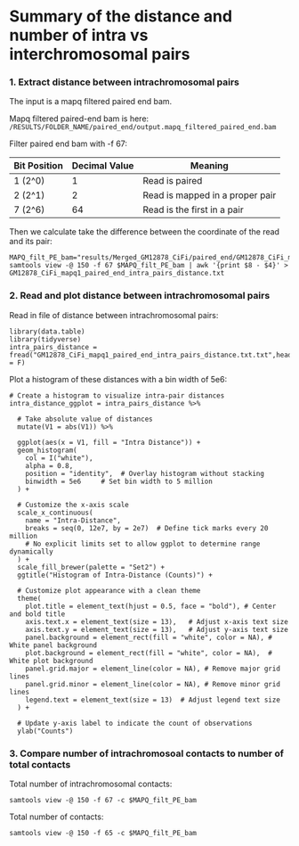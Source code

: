 # Summary of the distance and number of intra vs interchromosomal pairs

### 1. Extract distance between intrachromosomal pairs

The input is a mapq filtered paired end bam.

Mapq filtered paired-end bam is here: `/RESULTS/FOLDER_NAME/paired_end/output.mapq_filtered_paired_end.bam`

Filter paired end bam with -f 67:

| Bit Position | Decimal Value | Meaning                         |
|--------------|---------------|---------------------------------|
| 1 (2\^0)     | 1             | Read is paired                  |
| 2 (2\^1)     | 2             | Read is mapped in a proper pair |
| 7 (2\^6)     | 64            | Read is the first in a pair     |

Then we calculate take the difference between the coordinate of the read and its pair:

```         
MAPQ_filt_PE_bam="results/Merged_GM12878_CiFi/paired_end/GM12878_CiFi_mapq1_paired_end.bam"
samtools view -@ 150 -f 67 $MAPQ_filt_PE_bam | awk '{print $8 - $4}' > GM12878_CiFi_mapq1_paired_end_intra_pairs_distance.txt
```

### 2. Read and plot distance between intrachromosomal pairs

Read in file of distance between intrachromosomal pairs:

```{r}
library(data.table)
library(tidyverse)
intra_pairs_distance = fread("GM12878_CiFi_mapq1_paired_end_intra_pairs_distance.txt.txt",header = F)
```

Plot a histogram of these distances with a bin width of 5e6:

```{r}
# Create a histogram to visualize intra-pair distances
intra_distance_ggplot = intra_pairs_distance %>%
  
  # Take absolute value of distances
  mutate(V1 = abs(V1)) %>%
  
  ggplot(aes(x = V1, fill = "Intra Distance")) +
  geom_histogram(
    col = I("white"),
    alpha = 0.8,
    position = "identity",  # Overlay histogram without stacking
    binwidth = 5e6     # Set bin width to 5 million
  ) +
  
  # Customize the x-axis scale
  scale_x_continuous(
    name = "Intra-Distance",   
    breaks = seq(0, 12e7, by = 2e7)  # Define tick marks every 20 million
    # No explicit limits set to allow ggplot to determine range dynamically
  ) +
  scale_fill_brewer(palette = "Set2") +
  ggtitle("Histogram of Intra-Distance (Counts)") +
  
  # Customize plot appearance with a clean theme
  theme(
    plot.title = element_text(hjust = 0.5, face = "bold"), # Center and bold title
    axis.text.x = element_text(size = 13),   # Adjust x-axis text size
    axis.text.y = element_text(size = 13),   # Adjust y-axis text size
    panel.background = element_rect(fill = "white", color = NA), # White panel background
    plot.background = element_rect(fill = "white", color = NA),  # White plot background
    panel.grid.major = element_line(color = NA), # Remove major grid lines
    panel.grid.minor = element_line(color = NA), # Remove minor grid lines
    legend.text = element_text(size = 13)  # Adjust legend text size
  ) +
  
  # Update y-axis label to indicate the count of observations
  ylab("Counts")

```

### 3. Compare number of intrachromosoal contacts to number of total contacts

Total number of intrachromosomal contacts:

```         
samtools view -@ 150 -f 67 -c $MAPQ_filt_PE_bam
```

Total number of contacts:

```         
samtools view -@ 150 -f 65 -c $MAPQ_filt_PE_bam
```
